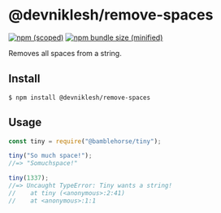 # @devniklesh/remove-spaces

[![npm (scoped)](https://img.shields.io/npm/v/@devniklesh/remove-spaces.svg)](https://github.com/DevNiklesh/remove-spaces)
[![npm bundle size (minified)](https://img.shields.io/bundlephobia/min/@devniklesh/remove-spaces)](https://github.com/DevNiklesh/remove-spaces)

Removes all spaces from a string.

## Install

```
$ npm install @devniklesh/remove-spaces
```

## Usage

```js
const tiny = require("@bamblehorse/tiny");

tiny("So much space!");
//=> "Somuchspace!"

tiny(1337);
//=> Uncaught TypeError: Tiny wants a string!
//    at tiny (<anonymous>:2:41)
//    at <anonymous>:1:1
```
